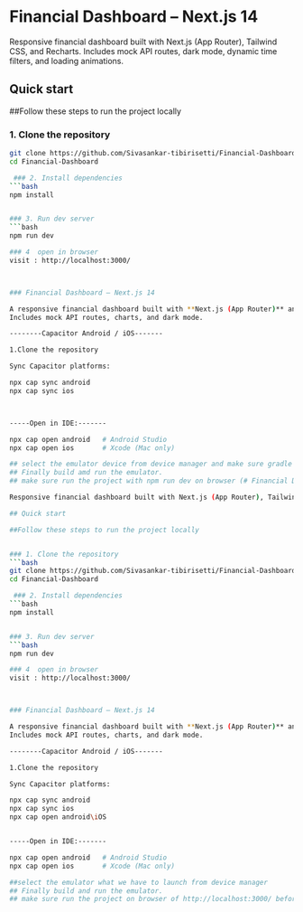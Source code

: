  
# Financial Dashboard – Next.js 14

Responsive financial dashboard built with Next.js (App Router), Tailwind CSS, and Recharts. Includes mock API routes, dark mode, dynamic time filters, and loading animations.

## Quick start

##Follow these steps to run the project locally


### 1️. Clone the repository
```bash
git clone https://github.com/Sivasankar-tibirisetti/Financial-Dashboard.git
cd Financial-Dashboard

 ### 2️. Install dependencies
```bash
npm install


### 3. Run dev server
```bash
npm run dev

### 4  open in browser
visit : http://localhost:3000/



### Financial Dashboard – Next.js 14

A responsive financial dashboard built with **Next.js (App Router)** and **Tailwind CSS**.  
Includes mock API routes, charts, and dark mode.

--------Capacitor Android / iOS-------

1.Clone the repository

Sync Capacitor platforms:

npx cap sync android
npx cap sync ios



-----Open in IDE:-------

npx cap open android   # Android Studio
npx cap open ios       # Xcode (Mac only)

## select the emulator device from device manager and make sure gradle build sync.
## Finally build amd run the emulator.
## make sure run the project with npm run dev on browser (# Financial Dashboard – Next.js 14

Responsive financial dashboard built with Next.js (App Router), Tailwind CSS, and Recharts. Includes mock API routes, dark mode, dynamic time filters, and loading animations.

## Quick start

##Follow these steps to run the project locally


### 1️. Clone the repository
```bash
git clone https://github.com/Sivasankar-tibirisetti/Financial-Dashboard.git
cd Financial-Dashboard

 ### 2️. Install dependencies
```bash
npm install


### 3. Run dev server
```bash
npm run dev

### 4  open in browser
visit : http://localhost:3000/



### Financial Dashboard – Next.js 14

A responsive financial dashboard built with **Next.js (App Router)** and **Tailwind CSS**.  
Includes mock API routes, charts, and dark mode.

--------Capacitor Android / iOS-------

1.Clone the repository

Sync Capacitor platforms:

npx cap sync android
npx cap sync ios
npx cap open android\iOS


-----Open in IDE:-------

npx cap open android   # Android Studio
npx cap open ios       # Xcode (Mac only)

##select the emulator what we have to launch from device manager
## Finally build and run the emulator.
## make sure run the project on browser of http://localhost:3000/ before run an emulator.


